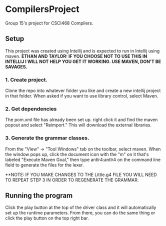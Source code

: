 # CompilersProject
Group 15's project for CSCI468 Compilers.

## Setup
This project was created using Intellij and is expected to run in Intellij using maven. 
**ETHAN AND TAYLOR: IF YOU CHOOSE NOT TO USE THIS IN INTELLIJ I WILL NOT HELP YOU GET IT WORKING. USE MAVEN, DON'T BE SAVAGES.**
### 1. Create project.
Clone the repo into whatever folder you like and create a new intellij project in that folder. When asked if you want to use library control, select Maven.

### 2. Get dependencies
The pom.xml file has already been set up. right click it and find the maven popout and select "Reimport." This will download the external libraries.

### 3. Generate the grammar classes.
From the "View" -> "Tool Windows" tab on the toolbar, select maven. When the window pops up, click the document icon with the "m" on it that's labeled "Execute Maven Goal," then type antlr4:antlr4 on the command line field to generate the files for the lexer.

**NOTE: IF YOU MAKE CHANGES TO THE Little.g4 FILE YOU WILL NEED TO REPEAT STEP 3 IN ORDER TO REGENERATE THE GRAMMAR.

## Running the program
Click the play button at the top of the driver class and it will automatically set up the runtime parameters. From there, you can do the same thing or click the play button on the top right bar.

